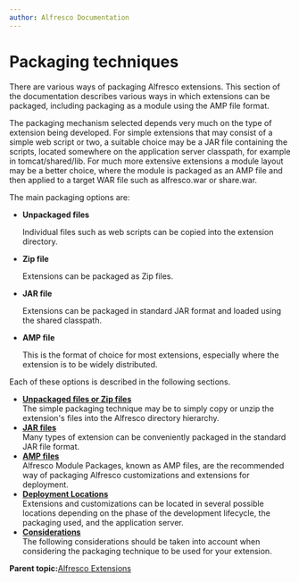 ```yaml
---
author: Alfresco Documentation
---
```


# Packaging techniques

There are various ways of packaging Alfresco extensions. This section of the documentation describes various ways in which extensions can be packaged, including packaging as a module using the AMP file format.

The packaging mechanism selected depends very much on the type of extension being developed. For simple extensions that may consist of a simple web script or two, a suitable choice may be a JAR file containing the scripts, located somewhere on the application server classpath, for example in tomcat/shared/lib. For much more extensive extensions a module layout may be a better choice, where the module is packaged as an AMP file and then applied to a target WAR file such as alfresco.war or share.war.

The main packaging options are:

-   **Unpackaged files**

    Individual files such as web scripts can be copied into the extension directory.

-   **Zip file**

    Extensions can be packaged as Zip files.

-   **JAR file**

    Extensions can be packaged in standard JAR format and loaded using the shared classpath.

-   **AMP file**

    This is the format of choice for most extensions, especially where the extension is to be widely distributed.


Each of these options is described in the following sections.

-   **[Unpackaged files or Zip files](../concepts/dev-extensions-packaging-techniques-unpackaged-or-zip.md)**  
The simple packaging technique may be to simply copy or unzip the extension's files into the Alfresco directory hierarchy.
-   **[JAR files](../concepts/dev-extensions-packaging-techniques-jar-files.md)**  
Many types of extension can be conveniently packaged in the standard JAR file format.
-   **[AMP files](../concepts/dev-extensions-packaging-techniques-amps.md)**  
Alfresco Module Packages, known as AMP files, are the recommended way of packaging Alfresco customizations and extensions for deployment.
-   **[Deployment Locations](../concepts/dev-extensions-packaging-techniques-deployment-locations.md)**  
Extensions and customizations can be located in several possible locations depending on the phase of the development lifecycle, the packaging used, and the application server.
-   **[Considerations](../concepts/dev-extensions-packaging-techniques-considerations.md)**  
The following considerations should be taken into account when considering the packaging technique to be used for your extension.

**Parent topic:**[Alfresco Extensions](../concepts/dev-extensions-intro.md)

